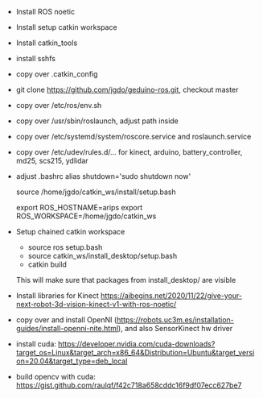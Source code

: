 * Install ROS noetic
* Install setup catkin workspace
* Install catkin_tools
* install sshfs
* copy over .catkin_config
* git clone https://github.com/jgdo/geduino-ros.git, checkout master
* copy over /etc/ros/env.sh
* copy over /usr/sbin/roslaunch, adjust path inside
* copy over /etc/systemd/system/roscore.service and roslaunch.service
* copy over /etc/udev/rules.d/... for kinect, arduino, battery_controller, md25, scs215, ydlidar
* adjust .bashrc
    alias shutdown='sudo shutdown now'

    source /home/jgdo/catkin_ws/install/setup.bash

    export ROS_HOSTNAME=arips
    export ROS_WORKSPACE=/home/jgdo/catkin_ws

* Setup chained catkin workspace
    * source ros setup.bash
    * source catkin_ws/install_desktop/setup.bash
    * catkin build

    This will make sure that packages from install_desktop/ are visible
* Install libraries for Kinect https://aibegins.net/2020/11/22/give-your-next-robot-3d-vision-kinect-v1-with-ros-noetic/
* copy over and install OpenNI (https://robots.uc3m.es/installation-guides/install-openni-nite.html), and also SensorKinect hw driver
* install cuda: https://developer.nvidia.com/cuda-downloads?target_os=Linux&target_arch=x86_64&Distribution=Ubuntu&target_version=20.04&target_type=deb_local
* build opencv with cuda: https://gist.github.com/raulqf/f42c718a658cddc16f9df07ecc627be7
